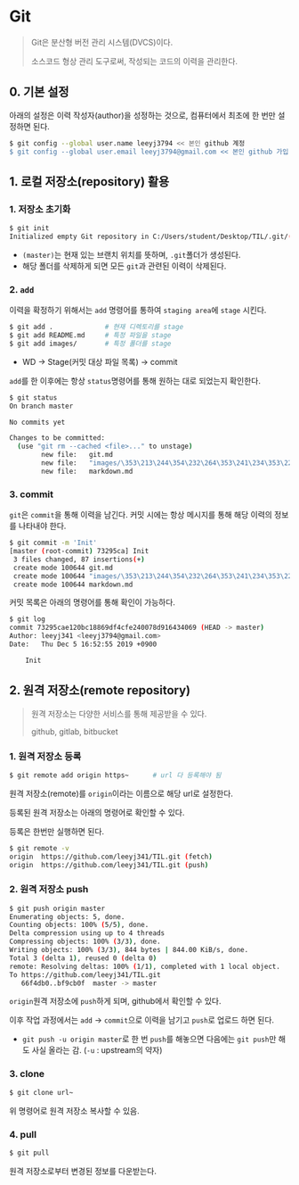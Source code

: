 # Git

> Git은 분산형 버전 관리 시스템(DVCS)이다.
>
> 소스코드 형상 관리 도구로써, 작성되는 코드의 이력을 관리한다.

## 0. 기본 설정

아래의 설정은 이력 작성자(author)을 성정하는 것으로, 컴퓨터에서 최초에 한 번만 설정하면 된다.

```bash
$ git config --global user.name leeyj3794 << 본인 github 계정
$ git config --global user.email leeyj3794@gmail.com << 본인 github 가입 계정 이메일로 변경
```

## 1. 로컬 저장소(repository) 활용

### 1. 저장소 초기화

```bash
$ git init
Initialized empty Git repository in C:/Users/student/Desktop/TIL/.git/(master)
```

* `(master)`는  현재 있는 브랜치 위치를 뜻하며, `.git`폴더가 생성된다.
* 해당 폴더를 삭제하게 되면 모든 `git`과 관련된 이력이 삭제된다.

### 2. `add`

이력을 확정하기 위해서는 `add` 명령어를 통하여 `staging area`에 `stage` 시킨다.

```bash
$ git add .				# 현재 디렉토리를 stage
$ git add README.md		# 특정 파일을 stage
$ git add images/		# 특정 폴더를 stage
```

* WD -> Stage(커밋 대상 파일 목록) -> commit

`add`를 한 이후에는 항상 `status`명령어를 통해 원하는 대로 되었는지 확인한다.

```bash
$ git status
On branch master

No commits yet

Changes to be committed:
  (use "git rm --cached <file>..." to unstage)
        new file:   git.md
        new file:   "images/\353\213\244\354\232\264\353\241\234\353\223\234.png"
        new file:   markdown.md
```

### 3. commit

`git`은 `commit`을 통해 이력을 남긴다. 커밋 시에는 항상 메시지를 통해 해당 이력의 정보를 나타내야 한다.

```bash
$ git commit -m 'Init'
[master (root-commit) 73295ca] Init
 3 files changed, 87 insertions(+)
 create mode 100644 git.md
 create mode 100644 "images/\353\213\244\354\232\264\353\241\234\353\223\234.png"
 create mode 100644 markdown.md
```

커밋 목록은 아래의 명령어를 통해 확인이 가능하다.

```bash
$ git log
commit 73295cae120bc18869df4cfe240078d916434069 (HEAD -> master)
Author: leeyj341 <leeyj3794@gmail.com>
Date:   Thu Dec 5 16:52:55 2019 +0900

    Init

```

## 2. 원격 저장소(remote repository)

> 원격 저장소는 다양한 서비스를 통해 제공받을 수 있다.
>
> github, gitlab, bitbucket

### 1. 원격 저장소 등록

```bash
$ git remote add origin https~		# url 다 등록해야 됨
```

원격 저장소(remote)를 `origin`이라는 이름으로 해당 url로 설정한다.

등록된 원격 저장소는 아래의 명령어로 확인할 수 있다.

등록은 한번만 실행하면 된다.

```bash
$ git remote -v
origin  https://github.com/leeyj341/TIL.git (fetch)
origin  https://github.com/leeyj341/TIL.git (push)
```

### 2. 원격 저장소 push

```bash
$ git push origin master	
Enumerating objects: 5, done.
Counting objects: 100% (5/5), done.
Delta compression using up to 4 threads
Compressing objects: 100% (3/3), done.
Writing objects: 100% (3/3), 844 bytes | 844.00 KiB/s, done.
Total 3 (delta 1), reused 0 (delta 0)
remote: Resolving deltas: 100% (1/1), completed with 1 local object.
To https://github.com/leeyj341/TIL.git
   66f4db0..bf9cb0f  master -> master
```

`origin`원격 저장소에 `push`하게 되며, github에서 확인할 수 있다.

이후 작업 과정에서는 `add` -> `commit`으로 이력을 남기고 `push`로 업로드 하면 된다.

* `git push -u origin master`로 한 번 `push`를 해놓으면 다음에는 `git push`만 해도 사실 올라는 감. (`-u` : upstream의 약자)

### 3. clone

```bash
$ git clone url~
```

위 명령어로 원격 저장소 복사할 수 있음.

### 4. pull

```bash
$ git pull
```

원격 저장소로부터 변경된 정보를 다운받는다.